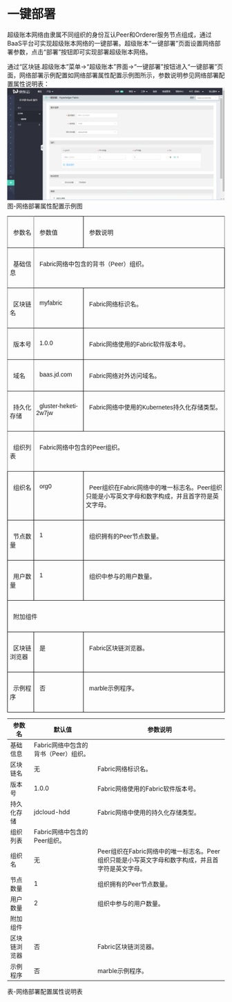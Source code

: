 # 一键部署
  
超级账本网络由隶属不同组织的身份互认Peer和Orderer服务节点组成，通过BaaS平台可实现超级账本网络的一键部署。超级账本“一键部署”页面设置网络部署参数，点击“部署”按钮即可实现部署超级账本网络。

通过“区块链.超级账本”菜单->“超级账本”界面->“一键部署”按钮进入“一键部署”页面，网络部署示例配置如网络部署属性配置示例图所示，参数说明参见网络部署配置属性说明表：
![图片](../../../../image/JD-Blockchain-Open-Platform/Getting-Started/Pic/image001.png)
图-网络部署属性配置示例图


<style type="text/css">
.tg  {border-collapse:collapse;border-spacing:0;}
.tg td{font-family:Arial, sans-serif;font-size:14px;padding:10px 5px;border-style:solid;border-width:1px;overflow:hidden;word-break:normal;border-color:black;}
.tg th{font-family:Arial, sans-serif;font-size:14px;font-weight:normal;padding:10px 5px;border-style:solid;border-width:1px;overflow:hidden;word-break:normal;border-color:black;}
.tg .tg-0pky{border-color:inherit;text-align:left;vertical-align:top}
.tg .tg-0lax{text-align:left;vertical-align:top}
</style>
<table class="tg">
  <tr>
    <th class="tg-0pky"><br>&nbsp;&nbsp;参数名<br>&nbsp;&nbsp;</th>
    <th class="tg-0lax"><br>&nbsp;&nbsp;参数值<br>&nbsp;&nbsp;</th>
    <th class="tg-0pky"><br>&nbsp;&nbsp;参数说明<br>&nbsp;&nbsp;</th>
  </tr>
  <tr>
    <td class="tg-0pky"><br>&nbsp;&nbsp;基础信息<br>&nbsp;&nbsp;</td>
    <td class="tg-0lax" colspan="2"><br>&nbsp;&nbsp;Fabric网络中包含的背书（Peer）组织。<br>&nbsp;&nbsp;</td>
  </tr>
  <tr>
    <td class="tg-0pky"><br>&nbsp;&nbsp;区块链名<br>&nbsp;&nbsp;</td>
    <td class="tg-0lax"><br>&nbsp;&nbsp;myfabric<br>&nbsp;&nbsp;</td>
    <td class="tg-0pky"><br>&nbsp;&nbsp;Fabric网络标识名。<br>&nbsp;&nbsp;</td>
  </tr>
  <tr>
    <td class="tg-0pky"><br>&nbsp;&nbsp;版本号<br>&nbsp;&nbsp;</td>
    <td class="tg-0lax"><br>&nbsp;&nbsp;1.0.0<br>&nbsp;&nbsp;</td>
    <td class="tg-0pky"><br>&nbsp;&nbsp;Fabric网络使用的Fabric软件版本号。<br>&nbsp;&nbsp;</td>
  </tr>
  <tr>
    <td class="tg-0pky"><br>&nbsp;&nbsp;域名<br>&nbsp;&nbsp;</td>
    <td class="tg-0lax"><br>&nbsp;&nbsp;baas.jd.com<br>&nbsp;&nbsp;</td>
    <td class="tg-0pky"><br>&nbsp;&nbsp;Fabric网络对外访问域名。<br>&nbsp;&nbsp;</td>
  </tr>
  <tr>
    <td class="tg-0pky"><br>&nbsp;&nbsp;持久化存储<br>&nbsp;&nbsp;</td>
    <td class="tg-0lax"><br>&nbsp;&nbsp;gluster-heketi-2w7jw<br>&nbsp;&nbsp;</td>
    <td class="tg-0pky"><br>&nbsp;&nbsp;Fabric网络中使用的Kubernetes持久化存储类型。<br>&nbsp;&nbsp;</td>
  </tr>
  <tr>
    <td class="tg-0pky"><br>&nbsp;&nbsp;组织列表<br>&nbsp;&nbsp;</td>
    <td class="tg-0lax" colspan="2"><br>&nbsp;&nbsp;Fabric网络中包含的Peer组织。<br>&nbsp;&nbsp;</td>
  </tr>
  <tr>
    <td class="tg-0lax"><br>&nbsp;&nbsp;组织名<br>&nbsp;&nbsp;</td>
    <td class="tg-0lax"><br>&nbsp;&nbsp;org0<br>&nbsp;&nbsp;</td>
    <td class="tg-0lax"><br>&nbsp;&nbsp;Peer组织在Fabric网络中的唯一标志名。Peer组织只能是小写英文字母和数字构成，并且首字符是英文字母。<br>&nbsp;&nbsp;</td>
  </tr>
  <tr>
    <td class="tg-0lax"><br>&nbsp;&nbsp;节点数量<br>&nbsp;&nbsp;</td>
    <td class="tg-0lax"><br>&nbsp;&nbsp;1<br>&nbsp;&nbsp;</td>
    <td class="tg-0lax"><br>&nbsp;&nbsp;组织拥有的Peer节点数量。<br>&nbsp;&nbsp;</td>
  </tr>
  <tr>
    <td class="tg-0lax"><br>&nbsp;&nbsp;用户数量<br>&nbsp;&nbsp;</td>
    <td class="tg-0lax"><br>&nbsp;&nbsp;1<br>&nbsp;&nbsp;</td>
    <td class="tg-0lax"><br>&nbsp;&nbsp;组织中参与的用户数量。<br>&nbsp;&nbsp;</td>
  </tr>
  <tr>
    <td class="tg-0lax" colspan="3"><br>&nbsp;&nbsp;附加组件<br>&nbsp;&nbsp;</td>
  </tr>
  <tr>
    <td class="tg-0lax"><br>&nbsp;&nbsp;区块链浏览器<br>&nbsp;&nbsp;</td>
    <td class="tg-0lax"><br>&nbsp;&nbsp;是<br>&nbsp;&nbsp;</td>
    <td class="tg-0lax"><br>&nbsp;&nbsp;Fabric区块链浏览器。<br>&nbsp;&nbsp;</td>
  </tr>
  <tr>
    <td class="tg-0lax"><br>&nbsp;&nbsp;示例程序<br>&nbsp;&nbsp;</td>
    <td class="tg-0lax"><br>&nbsp;&nbsp;否<br>&nbsp;&nbsp;</td>
    <td class="tg-0lax"><br>&nbsp;&nbsp;marble示例程序。<br>&nbsp;&nbsp;</td>
  </tr>
</table>



| 参数名                                               | 默认值                                | 参数说明                                                                                         |
|------------------------------------------------------|---------------------------------------|--------------------------------------------------------------------------------------------------|
| 基础信息                                             | Fabric网络中包含的背书（Peer）组织。  |                                                                                                  |
| 区块链名                                             | 无                                    | Fabric网络标识名。                                                                               |
| 版本号                                               | 1.0.0                                 | Fabric网络使用的Fabric软件版本号。                                                               |
| 持久化存储                                           | jdcloud-hdd                           | Fabric网络中使用的持久化存储类型。                                                               |
| 组织列表                                             | Fabric网络中包含的Peer组织。          |                                                                                                  |
| 组织名                                               | 无                                    | Peer组织在Fabric网络中的唯一标志名。Peer组织只能是小写英文字母和数字构成，并且首字符是英文字母。 |
| 节点数量                                             | 1                                     | 组织拥有的Peer节点数量。                                                                         |
| 用户数量                                             | 2                                     | 组织中参与的用户数量。                                                                           |
| 附加组件                                             |                                       |                                                                                                  |
| 区块链浏览器                                         | 否                                    | Fabric区块链浏览器。                                                                             |
| 示例程序                                             | 否                                    | marble示例程序。                                                                                 |

表-网络部署配置属性说明表

